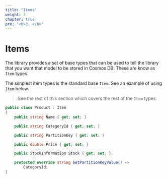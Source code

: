 ```yaml
---
title: "Items"
weight: 3
chapter: true
pre: "<b>3. </b>"
---
```


# Items

The library provides a set of base types that can be used to tell the library that you want that model to be stored in Cosmos DB. These are know as `Item` types.

The simplest item types is the standard base `Item`. See an example of using `Item` below.

> See the rest of this section which covers the rest of the `Item` types.

```csharp
public class Product : Item
{
    public string Name { get; set; }

    public string CategoryId { get; set; }

    public string PartitionKey { get; set; }

    public double Price { get; set; }

    public StockInformation Stock { get; set; }

    protected override string GetPartitionKeyValue() =>
        CategoryId;
}
```